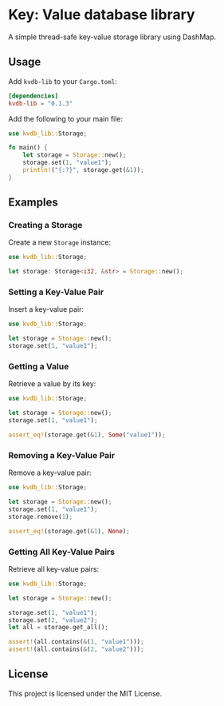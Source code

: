 # Key: Value database library

A simple thread-safe key-value storage library using DashMap.

## Usage

Add `kvdb-lib` to your `Cargo.toml`:

```toml
[dependencies]
kvdb-lib = "0.1.3"
```

Add the following to your main file:

```rust
use kvdb_lib::Storage;

fn main() {
    let storage = Storage::new();
    storage.set(1, "value1");
    println!("{:?}", storage.get(&1));
}
```

## Examples

### Creating a Storage

Create a new `Storage` instance:

```rust
use kvdb_lib::Storage;

let storage: Storage<i32, &str> = Storage::new();
```

### Setting a Key-Value Pair

Insert a key-value pair:

```rust
use kvdb_lib::Storage;

let storage = Storage::new();
storage.set(1, "value1");
```

### Getting a Value

Retrieve a value by its key:

```rust
use kvdb_lib::Storage;

let storage = Storage::new();
storage.set(1, "value1");

assert_eq!(storage.get(&1), Some("value1"));
```

### Removing a Key-Value Pair

Remove a key-value pair:

```rust
use kvdb_lib::Storage;

let storage = Storage::new();
storage.set(1, "value1");
storage.remove(1);

assert_eq!(storage.get(&1), None);
```

### Getting All Key-Value Pairs

Retrieve all key-value pairs:

```rust
use kvdb_lib::Storage;

let storage = Storage::new();

storage.set(1, "value1");
storage.set(2, "value2");
let all = storage.get_all();

assert!(all.contains(&(1, "value1")));
assert!(all.contains(&(2, "value2")));
```

## License

This project is licensed under the MIT License.